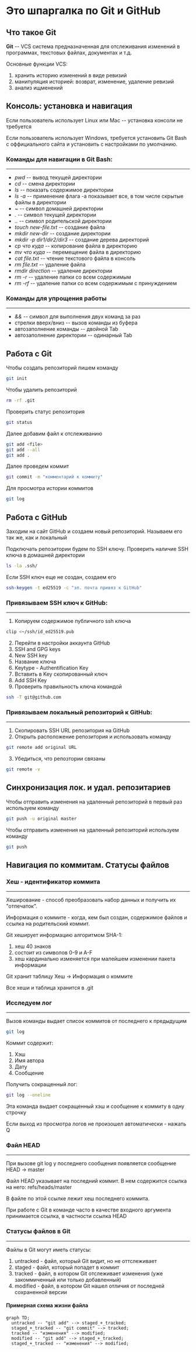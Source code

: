 # Это шпаргалка по Git и GitHub

## Что такое Git

**Git** -- VCS система предназначенная для отслеживания изменений в программах,
текстовых файлах, документах и т.д.

Основные функции VCS:
1. хранить историю изменений в виде ревизий
2. манипуляция историей: возврат, изменение, удаление ревизий
3. анализ ищменений

## Консоль: установка и навигация

Если пользователь использует Linux или Mac -- установка консоли не требуется

Если пользователь использует Windows, требуется установить Git Bash с оффициального сайта
и установить с настройками по умолчанию.

### Команды для навигации в Git Bash:
---------------------------------
- *pwd* -- вывод текущей директории
- *cd* -- смена директории
- *ls* -- показать содержимое директории
- *ls -a* -- применение флага -a показывает все, в том числе скрытые файлы в директории
- *~* -- символ домашней директории
- *.* -- символ текущей директории
- *..* -- символ родительской директории
- *touch new-file.txt* -- создание файла 
- *mkdir new-dir* -- создание директории
- *mkdir -p dir1/dir2/dir3* -- создание дерева директорий
- *cp что куда* -- копирование файла в директорию
- *mv что куда* -- перемещение файла в директорию
- *cat file.txt* -- чтение текстового файла в консоль
- *rm file.txt* -- удаление файла
- *rmdir direction* -- удаление директории
- *rm -r* -- удаление папки со всем содержимым
- *rm -rf* -- удаление папки со всем содержимым с принуждением

### Команды для упрощения работы
----------------------------
- *&&* -- символ для выполнения двух команд за раз
- стрелки вверх/вниз -- вызов команды из буфера
- автозаполнение команды -- двойной Tab
- автозаполнение директории -- одинарный Tab


## Работа с Git

Чтобы создать репозиторий пишем команду

```bash
git init
```

Чтобы удалить репозиторий

```bash
rm -rf .git
```

Проверить статус репозитория

```bash
git status
```

Далее добавим файл к отслеживанию

```bash
git add <file>
git add --all
git add .
``` 

Далее проведем коммит

```bash
git commit -m "комментарий к коммиту"
```

Для просмотра истории коммитов

```bash
git log
```

## Работа с GitHub

Заходим на сайт GitHub и создаем новый репозиторий. Называем его так же, как и локальный

Подключать репозитории будем по SSH ключу. Проверить наличие SSH ключа в домашней директории

```bash
ls -la .ssh/
```

Если SSH ключ еще не создан, создаем его

```bash
ssh-keygen -t ed25519 -c "эл. почта привяз к GitHub"
```

### Привязываем SSH ключ к GitHub:
----------------------------------
1. Копируем содержимое публичного ssh ключа

```bash
clip <~/ssh/id_ed25519.pub
```

2. Перейти в настройки аккаунта GitHub
3. SSH and GPG keys
4. New SSH key
5. Название ключа
6. Keytype - Authentification Key
7. Вставить в Key скопированный ключ
8. Add SSH Key
9. Проверить правильность ключа командой

```bash
ssh -T git@github.com
```

### Привязываем локальный репозиторий к GitHub:
-----------------------------------------------
1. Скопировать SSH URL репозитория на GitHub
2. Открыть расположение репозитория и использовать команду

```bash
git remote add original URL
```

3. Убедиться, что репозтории связаны

```bash
git remote -v
```

## Синхронизация лок. и удал. репозитариев

Чтобы отправить изменения на удаленный репозиторий в первый раз используем команду

```bash
git push -u original master
```

Чтобы отправить изменения на удаленный репозиторий используем команду

```bash
git push
```

## Навигация по коммитам. Статусы файлов

### Хеш - идентификатор коммита
------------------------------

Хеширование - способ преобразовать набор данных и получить их "отпечаток".

Информация о коммите - когда, кем был создан, содержимое файлов и ссылка на родительский коммит.

Git хеширует информацию алгоритмом SHA-1:
1. хеш 40 знаков
2. состоит из символов 0-9 и A-F
3. хеш кардинально изменяется при малейшем изменении пакета информации

Git хранит таблицу Хеш -> Информация о коммите

Все хеши и таблица хранится в .git

### Исследуем лог
-----------------

Вызов команды выдает список коммитов от последнего к предыдущим

```bash
git log
```

Коммит содержит:
1. Хэш
2. Имя автора
3. Дату
4. Сообщение

Получить сокращенный лог:

```bash
git log --oneline
```

Эта команда выдает сокращенный хэш и сообщение к коммиту в одну строчку

Если выход из просмотра логов не произошел автоматически - нажать Q

### Файл HEAD
-------------

При вызове git log у последнего сообщения появляется сообщение HEAD -> master

Файл HEAD указывает на последний коммит. В нем содержится ссылка на него:
refs/heads/master

В файле по этой ссылке лежит хеш последнего коммита.

При работе с Git в команде часто в качестве входного аргумента принимается ссылка, в частности ссылка HEAD

### Статусы файлов в Git
------------------------

Файлы в Git могут иметь статусы:
1. untracked - файл, который Git видит, но не оттслеживает
2. staged - файл, который попадет в коммит
3. tracked - файл, в котором Git отслеживает изменения (уже закоммиченный или только добавленный)
4. modified - файл, в котором Git нашел отличия от последней сохраненной версии

#### Примерная схема жизни файла

```mermaid
graph TD;
  untracked -- "git add" --> staged_+_tracked;
  staged_+_tracked -- "git commit" --> tracked;
  tracked -- "изменения" --> modified;
  modified -- "git add" --> staged_+_tracked;
  staged_+_tracked -- "изменения" --> modified;
```